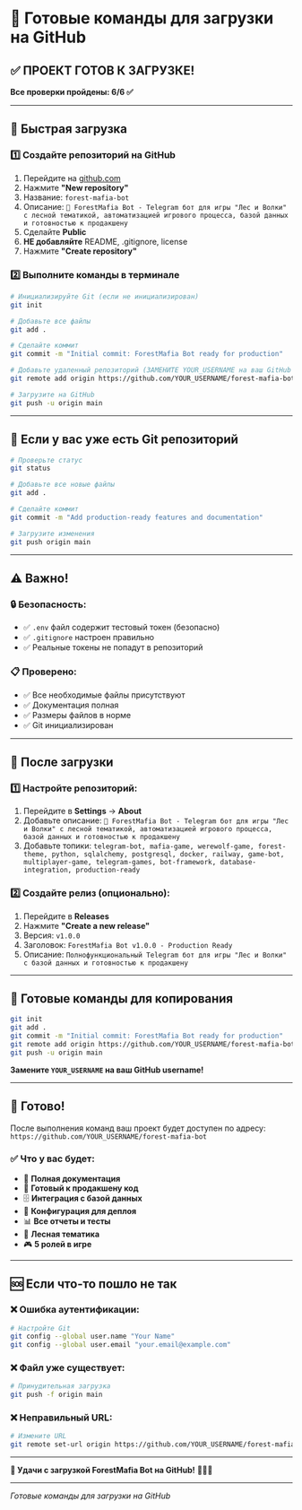 # 🚀 Готовые команды для загрузки на GitHub

## ✅ **ПРОЕКТ ГОТОВ К ЗАГРУЗКЕ!**

**Все проверки пройдены: 6/6 ✅**

---

## 🎯 **Быстрая загрузка**

### 1️⃣ **Создайте репозиторий на GitHub**
1. Перейдите на [github.com](https://github.com)
2. Нажмите **"New repository"**
3. Название: `forest-mafia-bot`
4. Описание: `🌲 ForestMafia Bot - Telegram бот для игры "Лес и Волки" с лесной тематикой, автоматизацией игрового процесса, базой данных и готовностью к продакшену`
5. Сделайте **Public**
6. **НЕ добавляйте** README, .gitignore, license
7. Нажмите **"Create repository"**

### 2️⃣ **Выполните команды в терминале**

```bash
# Инициализируйте Git (если не инициализирован)
git init

# Добавьте все файлы
git add .

# Сделайте коммит
git commit -m "Initial commit: ForestMafia Bot ready for production"

# Добавьте удаленный репозиторий (ЗАМЕНИТЕ YOUR_USERNAME на ваш GitHub username)
git remote add origin https://github.com/YOUR_USERNAME/forest-mafia-bot.git

# Загрузите на GitHub
git push -u origin main
```

---

## 🔧 **Если у вас уже есть Git репозиторий**

```bash
# Проверьте статус
git status

# Добавьте все новые файлы
git add .

# Сделайте коммит
git commit -m "Add production-ready features and documentation"

# Загрузите изменения
git push origin main
```

---

## ⚠️ **Важно!**

### 🔒 **Безопасность:**
- ✅ `.env` файл содержит тестовый токен (безопасно)
- ✅ `.gitignore` настроен правильно
- ✅ Реальные токены не попадут в репозиторий

### 📋 **Проверено:**
- ✅ Все необходимые файлы присутствуют
- ✅ Документация полная
- ✅ Размеры файлов в норме
- ✅ Git инициализирован

---

## 🎯 **После загрузки**

### 1️⃣ **Настройте репозиторий:**
1. Перейдите в **Settings** → **About**
2. Добавьте описание: `🌲 ForestMafia Bot - Telegram бот для игры "Лес и Волки" с лесной тематикой, автоматизацией игрового процесса, базой данных и готовностью к продакшену`
3. Добавьте топики: `telegram-bot, mafia-game, werewolf-game, forest-theme, python, sqlalchemy, postgresql, docker, railway, game-bot, multiplayer-game, telegram-games, bot-framework, database-integration, production-ready`

### 2️⃣ **Создайте релиз (опционально):**
1. Перейдите в **Releases**
2. Нажмите **"Create a new release"**
3. Версия: `v1.0.0`
4. Заголовок: `ForestMafia Bot v1.0.0 - Production Ready`
5. Описание: `Полнофункциональный Telegram бот для игры "Лес и Волки" с базой данных и готовностью к продакшену`

---

## 🚀 **Готовые команды для копирования**

```bash
git init
git add .
git commit -m "Initial commit: ForestMafia Bot ready for production"
git remote add origin https://github.com/YOUR_USERNAME/forest-mafia-bot.git
git push -u origin main
```

**Замените `YOUR_USERNAME` на ваш GitHub username!**

---

## 🎉 **Готово!**

После выполнения команд ваш проект будет доступен по адресу:
`https://github.com/YOUR_USERNAME/forest-mafia-bot`

### ✅ **Что у вас будет:**
- 📖 **Полная документация**
- 🚀 **Готовый к продакшену код**
- 🗄️ **Интеграция с базой данных**
- 🔧 **Конфигурация для деплоя**
- 📊 **Все отчеты и тесты**
- 🌲 **Лесная тематика**
- 🎮 **5 ролей в игре**

---

## 🆘 **Если что-то пошло не так**

### ❌ **Ошибка аутентификации:**
```bash
# Настройте Git
git config --global user.name "Your Name"
git config --global user.email "your.email@example.com"
```

### ❌ **Файл уже существует:**
```bash
# Принудительная загрузка
git push -f origin main
```

### ❌ **Неправильный URL:**
```bash
# Измените URL
git remote set-url origin https://github.com/YOUR_USERNAME/forest-mafia-bot.git
```

---

**🌲 Удачи с загрузкой ForestMafia Bot на GitHub!** 🐺🦊🦌

---
*Готовые команды для загрузки на GitHub*
